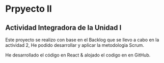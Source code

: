 # Prpyecto II


## Actividad Integradora de la Unidad I

Este proyecto se realizo con base en el Backlog que se llevo a cabo en la actividad 2, He podido desarrollar y aplicar la metodologia Scrum.

He desarrollado el código en React & alojado el codigo en en GitHub.

